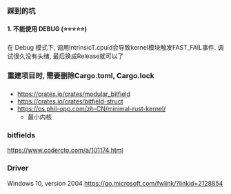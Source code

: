 ### 踩到的坑
#### 1. 不能使用 DEBUG (⭐⭐⭐⭐⭐)
在 Debug 模式下, 调用IntrinsicT.cpuid会导致kernel模块触发FAST_FAIL事件.
调试很久没有头绪, 最后换成Release就可以了


### 重建项目时, 需要删除Cargo.toml, Cargo.lock

### 
- https://crates.io/crates/modular_bitfield
- https://crates.io/crates/bitfield-struct
- https://os.phil-opp.com/zh-CN/minimal-rust-kernel/
  - 最小内核

### bitfields
https://www.codercto.com/a/101174.html

### Driver
Windows 10, version 2004 
https://go.microsoft.com/fwlink/?linkid=2128854